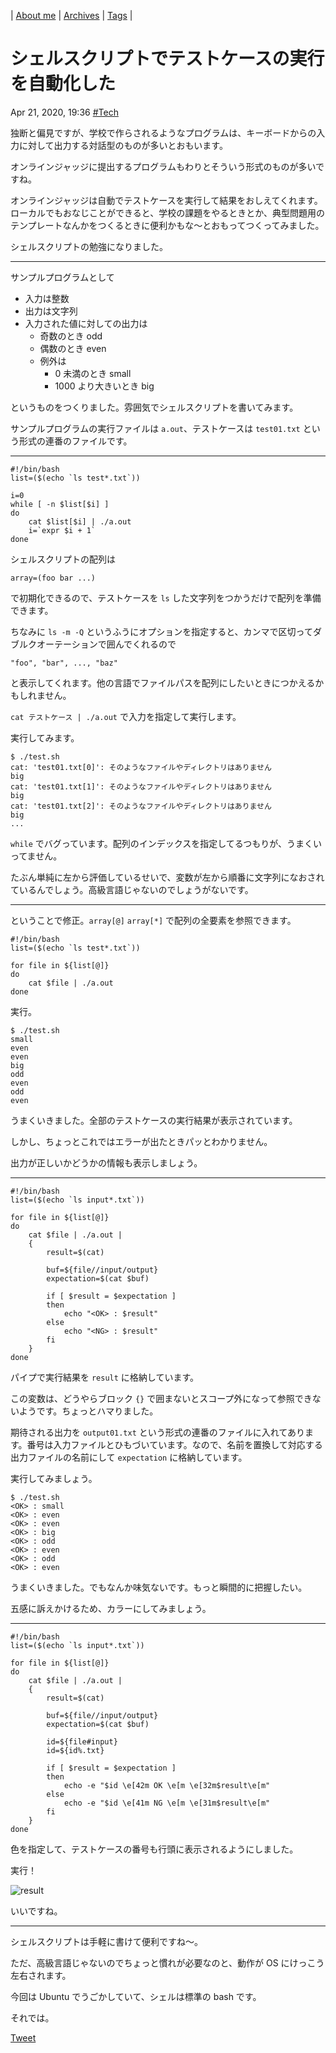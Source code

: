 | [About me](https://franknyro.github.io/blog/) | [Archives](https://franknyro.github.io/blog/archives) | [Tags](https://franknyro.github.io/blog/tags) |

# シェルスクリプトでテストケースの実行を自動化した
Apr 21, 2020, 19:36 [#Tech](https://franknyro.github.io/blog/tags/tech)

独断と偏見ですが、学校で作らされるようなプログラムは、キーボードからの入力に対して出力する対話型のものが多いとおもいます。

オンラインジャッジに提出するプログラムもわりとそういう形式のものが多いですね。

オンラインジャッジは自動でテストケースを実行して結果をおしえてくれます。ローカルでもおなじことができると、学校の課題をやるときとか、典型問題用のテンプレートなんかをつくるときに便利かもな〜とおもってつくってみました。

シェルスクリプトの勉強になりました。

***

サンプルプログラムとして

- 入力は整数
- 出力は文字列
- 入力された値に対しての出力は
  - 奇数のとき odd
  - 偶数のとき even
  - 例外は
    - 0 未満のとき small
    - 1000 より大きいとき big

というものをつくりました。雰囲気でシェルスクリプトを書いてみます。

サンプルプログラムの実行ファイルは `a.out`、テストケースは `test01.txt` という形式の連番のファイルです。

***

```shell
#!/bin/bash
list=($(echo `ls test*.txt`))

i=0
while [ -n $list[$i] ]
do
    cat $list[$i] | ./a.out
    i=`expr $i + 1`
done
```

シェルスクリプトの配列は

`array=(foo bar ...)`

で初期化できるので、テストケースを `ls` した文字列をつかうだけで配列を準備できます。

ちなみに `ls -m -Q` というふうにオプションを指定すると、カンマで区切ってダブルクオーテーションで囲んでくれるので

`"foo", "bar", ..., "baz"`

と表示してくれます。他の言語でファイルパスを配列にしたいときにつかえるかもしれません。

`cat テストケース | ./a.out` で入力を指定して実行します。


実行してみます。

```
$ ./test.sh
cat: 'test01.txt[0]': そのようなファイルやディレクトリはありません
big
cat: 'test01.txt[1]': そのようなファイルやディレクトリはありません
big
cat: 'test01.txt[2]': そのようなファイルやディレクトリはありません
big
...
```

`while` でバグっています。配列のインデックスを指定してるつもりが、うまくいってません。

たぶん単純に左から評価しているせいで、変数が左から順番に文字列になおされているんでしょう。高級言語じゃないのでしょうがないです。

***

ということで修正。`array[@]` `array[*]` で配列の全要素を参照できます。

```shell
#!/bin/bash
list=($(echo `ls test*.txt`))

for file in ${list[@]}
do
    cat $file | ./a.out
done
```

実行。

```
$ ./test.sh
small
even
even
big
odd
even
odd
even
```

うまくいきました。全部のテストケースの実行結果が表示されています。

しかし、ちょっとこれではエラーが出たときパッとわかりません。

出力が正しいかどうかの情報も表示しましょう。

***

```shell
#!/bin/bash
list=($(echo `ls input*.txt`))

for file in ${list[@]}
do
    cat $file | ./a.out |
    {
        result=$(cat)

        buf=${file//input/output}
        expectation=$(cat $buf)

        if [ $result = $expectation ]
        then
            echo "<OK> : $result"
        else
            echo "<NG> : $result"
        fi
    }
done
```

パイプで実行結果を `result` に格納しています。

この変数は、どうやらブロック `{}` で囲まないとスコープ外になって参照できないようです。ちょっとハマりました。

期待される出力を `output01.txt` という形式の連番のファイルに入れてあります。番号は入力ファイルとひもづいています。なので、名前を置換して対応する出力ファイルの名前にして `expectation` に格納しています。

実行してみましょう。

```
$ ./test.sh
<OK> : small
<OK> : even
<OK> : even
<OK> : big
<OK> : odd
<OK> : even
<OK> : odd
<OK> : even
```

うまくいきました。でもなんか味気ないです。もっと瞬間的に把握したい。

五感に訴えかけるため、カラーにしてみましょう。

***

```shell
#!/bin/bash
list=($(echo `ls input*.txt`))

for file in ${list[@]}
do
    cat $file | ./a.out |
    {
        result=$(cat)

        buf=${file//input/output}
        expectation=$(cat $buf)

        id=${file#input}
        id=${id%.txt}

        if [ $result = $expectation ]
        then
            echo -e "$id \e[42m OK \e[m \e[32m$result\e[m"
        else
            echo -e "$id \e[41m NG \e[m \e[31m$result\e[m"
        fi
    }
done
```

色を指定して、テストケースの番号も行頭に表示されるようにしました。

実行！

![result](https://franknyro.github.io/blog/images/shellscript.png)

いいですね。

***

シェルスクリプトは手軽に書けて便利ですね〜。

ただ、高級言語じゃないのでちょっと慣れが必要なのと、動作が OS にけっこう左右されます。

今回は Ubuntu でうごかしていて、シェルは標準の bash です。

それでは。

<a href="https://twitter.com/share?ref_src=twsrc%5Etfw" class="twitter-share-button" data-text="シェルスクリプトでテストケースの実行を自動化した |" data-url="https://franknyro.github.io/blog/archives/202004211936/">Tweet</a><script async src="https://platform.twitter.com/widgets.js" charset="utf-8"></script>

